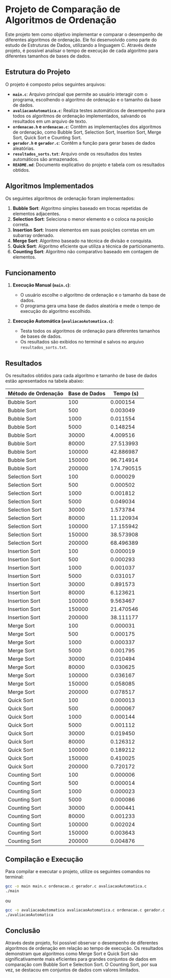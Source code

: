 # Projeto de Comparação de Algoritmos de Ordenação

Este projeto tem como objetivo implementar e comparar o desempenho de diferentes algoritmos de ordenação. Ele foi desenvolvido como parte do estudo de Estruturas de Dados, utilizando a linguagem C. Através deste projeto, é possível analisar o tempo de execução de cada algoritmo para diferentes tamanhos de bases de dados.

## Estrutura do Projeto

O projeto é composto pelos seguintes arquivos:

- **`main.c`**: Arquivo principal que permite ao usuário interagir com o programa, escolhendo o algoritmo de ordenação e o tamanho da base de dados.
- **`avaliacaoAutomatica.c`**: Realiza testes automáticos de desempenho para todos os algoritmos de ordenação implementados, salvando os resultados em um arquivo de texto.
- **`ordenacao.h` e `ordenacao.c`**: Contêm as implementações dos algoritmos de ordenação, como Bubble Sort, Selection Sort, Insertion Sort, Merge Sort, Quick Sort e Counting Sort.
- **`gerador.h` e `gerador.c`**: Contêm a função para gerar bases de dados aleatórias.
- **`resultados_sorts.txt`**: Arquivo onde os resultados dos testes automáticos são armazenados.
- **`README.md`**: Documento explicativo do projeto e tabela com os resultados obtidos.

## Algoritmos Implementados

Os seguintes algoritmos de ordenação foram implementados:

1. **Bubble Sort**: Algoritmo simples baseado em trocas repetidas de elementos adjacentes.
2. **Selection Sort**: Seleciona o menor elemento e o coloca na posição correta.
3. **Insertion Sort**: Insere elementos em suas posições corretas em um subarray ordenado.
4. **Merge Sort**: Algoritmo baseado na técnica de divisão e conquista.
5. **Quick Sort**: Algoritmo eficiente que utiliza a técnica de particionamento.
6. **Counting Sort**: Algoritmo não comparativo baseado em contagem de elementos.

## Funcionamento

1. **Execução Manual (`main.c`)**:
    - O usuário escolhe o algoritmo de ordenação e o tamanho da base de dados.
    - O programa gera uma base de dados aleatória e mede o tempo de execução do algoritmo escolhido.

2. **Execução Automática (`avaliacaoAutomatica.c`)**:
    - Testa todos os algoritmos de ordenação para diferentes tamanhos de bases de dados.
    - Os resultados são exibidos no terminal e salvos no arquivo `resultados_sorts.txt`.

## Resultados

Os resultados obtidos para cada algoritmo e tamanho de base de dados estão apresentados na tabela abaixo:

| Método de Ordenação | Base de Dados | Tempo (s)    |
|---------------------|---------------|--------------|
| Bubble Sort         | 100           | 0.000154     |
| Bubble Sort         | 500           | 0.003049     |
| Bubble Sort         | 1000          | 0.011554     |
| Bubble Sort         | 5000          | 0.148254     |
| Bubble Sort         | 30000         | 4.009516     |
| Bubble Sort         | 80000         | 27.513993    |
| Bubble Sort         | 100000        | 42.886987    |
| Bubble Sort         | 150000        | 96.714914    |
| Bubble Sort         | 200000        | 174.790515   |
| Selection Sort      | 100           | 0.000029     |
| Selection Sort      | 500           | 0.000502     |
| Selection Sort      | 1000          | 0.001812     |
| Selection Sort      | 5000          | 0.049034     |
| Selection Sort      | 30000         | 1.573784     |
| Selection Sort      | 80000         | 11.120934    |
| Selection Sort      | 100000        | 17.155942    |
| Selection Sort      | 150000        | 38.573908    |
| Selection Sort      | 200000        | 68.496389    |
| Insertion Sort      | 100           | 0.000019     |
| Insertion Sort      | 500           | 0.000293     |
| Insertion Sort      | 1000          | 0.001037     |
| Insertion Sort      | 5000          | 0.031017     |
| Insertion Sort      | 30000         | 0.891573     |
| Insertion Sort      | 80000         | 6.123621     |
| Insertion Sort      | 100000        | 9.563467     |
| Insertion Sort      | 150000        | 21.470546    |
| Insertion Sort      | 200000        | 38.111177    |
| Merge Sort          | 100           | 0.000031     |
| Merge Sort          | 500           | 0.000175     |
| Merge Sort          | 1000          | 0.000337     |
| Merge Sort          | 5000          | 0.001795     |
| Merge Sort          | 30000         | 0.010494     |
| Merge Sort          | 80000         | 0.030625     |
| Merge Sort          | 100000        | 0.036167     |
| Merge Sort          | 150000        | 0.058085     |
| Merge Sort          | 200000        | 0.078517     |
| Quick Sort          | 100           | 0.000013     |
| Quick Sort          | 500           | 0.000067     |
| Quick Sort          | 1000          | 0.000144     |
| Quick Sort          | 5000          | 0.001112     |
| Quick Sort          | 30000         | 0.019450     |
| Quick Sort          | 80000         | 0.126312     |
| Quick Sort          | 100000        | 0.189212     |
| Quick Sort          | 150000        | 0.410025     |
| Quick Sort          | 200000        | 0.720172     |
| Counting Sort       | 100           | 0.000006     |
| Counting Sort       | 500           | 0.000014     |
| Counting Sort       | 1000          | 0.000023     |
| Counting Sort       | 5000          | 0.000086     |
| Counting Sort       | 30000         | 0.000441     |
| Counting Sort       | 80000         | 0.001233     |
| Counting Sort       | 100000        | 0.002024     |
| Counting Sort       | 150000        | 0.003643     |
| Counting Sort       | 200000        | 0.004876     |

## Compilação e Execução
Para compilar e executar o projeto, utilize os seguintes comandos no terminal:

```bash
gcc -o main main.c ordenacao.c gerador.c avaliacaoAutomatica.c
./main
```
ou
```bash
gcc -o avaliacaoAutomatica avaliacaoAutomatica.c ordenacao.c gerador.c
./avaliacaoAutomatica
```
## Conclusão
Através deste projeto, foi possível observar o desempenho de diferentes algoritmos de ordenação em relação ao tempo de execução. Os resultados demonstram que algoritmos como Merge Sort e Quick Sort são significativamente mais eficientes para grandes conjuntos de dados em comparação com Bubble Sort e Selection Sort. O Counting Sort, por sua vez, se destacou em conjuntos de dados com valores limitados.
